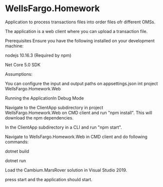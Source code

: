 # WellsFargo.Homework
 
Application to process transactions files into order files ofr different OMSs.

The application is a web client where you can upload a transaction file.

Prerequisites Ensure you have the following installed on your development machine:

nodejs 10.16.3 (Required by npm)

Net Core 5.0 SDK

Assumptions:

You can configure the input and output paths on appsettings.json int project  WellsFargo.Homework.Web

Running the ApplicationIn Debug Mode

Navigate to the ClientApp subdirectory in project WellsFargo.Homework.Web on CMD client and run "npm install". This will download the npm dependencies.

In the ClientApp subdirectory in a CLI and run "npm start".

Navigate to WellsFargo.Homework.Web in CMD client and do following commands:

dotnet build

dotnet run

Load the Cambium.MarsRover solution in Visual Studio 2019.

press start and the application should start.

